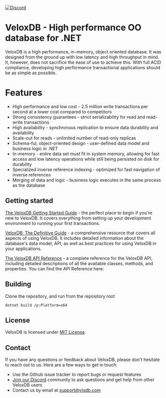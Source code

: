 [![Discord](https://img.shields.io/discord/950447971022028932?label=discord&logo=discord&style=flat-square&logoColor=white&color=7289DA)](https://discord.gg/E45qUQtrtx)

# VeloxDB - High performance OO database for .NET

VeloxDB is a high performance, in-memory, object oriented database. It was designed from the ground up with low latency and high throughput in mind. It, however, does not sacrifice the ease of use to achieve this. With full ACID compliance, developing high performance transactional applications should be as simple as possible.

# Features

* High performance and low cost - 2.5 million write transactions per second at a lower cost compared to competitors
* Strong consistency guarantees - strict serializability for read and read-write transactions
* High availability - synchronous replication to ensure data durability and availability
* Scale-out for reads - unlimited number of read-only replicas
* Schema-ful, object-oriented design - user-defined data model and business logic in .NET
* In-memory - entire data set must fit in system memory, allowing for fast access and low latency operations while still being persisted on disk for durability
* Specialized inverse reference indexing - optimized for fast navigation of inverse references
* Merging of data and logic - business logic executes in the same process as the database

## Getting started

[The VeloxDB Getting Started Guide](https://vlxdb.com/doc/get_started.html) - the perfect place to begin if you're new to VeloxDB. It covers everything from setting up your development environment to running your first transactions.

[VeloxDB: The Definitive Guide](https://vlxdb.com/guide/introduction.html) - a comprehensive resource that covers all aspects of using VeloxDB. It includes detailed information about the database's data model, API, as well as best practices for using VeloxDB in your applications.

[The VeloxDB API Reference](https://vlxdb.com/api) - a complete reference for the VeloxDB API, including detailed descriptions of all the available classes, methods, and properties. You can find the API Reference here:

## Building

Clone the repository, and run from the repository root
```
dotnet build /p:Platform=x64
```

## License

VeloxDB is licensed under [MIT License](LICENSE.txt).

## Contact

If you have any questions or feedback about VeloxDB, please don't hesitate to reach out to us. Here are a few ways to get in touch:
  * Use the Github issue tracker to report bugs or request features
  * [Join our Discord](https://discord.gg/E45qUQtrtx) community to ask questions and get help from other VeloxDB users
  * Contact us by email at support@vlxdb.com